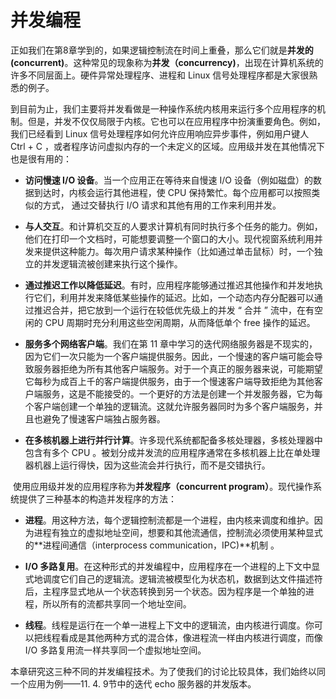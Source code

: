 # 并发编程

​		正如我们在第8章学到的，如果逻辑控制流在时间上重叠，那么它们就是**并发的 (concurrent)**。这种常见的现象称为**并发（concurrency)**，出现在计算机系统的许多不同层面上。硬件异常处理程序、进程和 Linux 信号处理程序都是大家很熟悉的例子。

​		到目前为止，我们主要将并发看做是一种操作系统内核用来运行多个应用程序的机制。但是，并发不仅仅局限于内核。它也可以在应用程序中扮演重要角色。例如，我们已经看到 Linux 信号处理程序如何允许应用响应异步事件，例如用户键人 Ctrl + C ，或者程序访问虚拟内存的一个未定义的区域。应用级并发在其他情况下也是很有用的：

* **访问慢速 I/O 设备**。当一个应用正在等待来自慢速 I/O 设备（例如磁盘）的数据到达时，内核会运行其他进程，使 CPU 保持繁忙。每个应用都可以按照类似的方式， 通过交替执行 I/O 请求和其他有用的工作来利用并发。

* **与人交互**。和计算机交互的人要求计算机有同时执行多个任务的能力。例如，他们在打印一个文档时，可能想要调整一个窗口的大小。现代视窗系统利用并发来提供这种能力。每次用户请求某种操作（比如通过单击鼠标）时，一个独立的并发逻辑流被创建来执行这个操作。

* **通过推迟工作以降低延迟**。有时，应用程序能够通过推迟其他操作和并发地执行它们，利用并发来降低某些操作的延迟。比如，一个动态内存分配器可以通过推迟合并，把它放到一个运行在较低优先级上的并发 “ 合并 ” 流中，在有空闲的 CPU 周期时充分利用这些空闲周期，从而降低单个 free 操作的延迟。

* **服务多个网络客户端**。我们在第 11 章中学习的迭代网络服务器是不现实的，因为它们一次只能为一个客户端提供服务。因此，一个慢速的客户端可能会导致服务器拒绝为所有其他客户端服务。对于一个真正的服务器来说，可能期望它每秒为成百上千的客户端提供服务，由于一个慢速客户端导致拒绝为其他客户端服务，这是不能接受的。一个更好的方法是创建一个并发服务器，它为每个客户端创建一个单独的逻辑流。这就允许服务器同时为多个客户端服务，并且也避免了慢速客户端独占服务器。

* **在多核机器上进行并行计算**。许多现代系统都配备多核处理器，多核处理器中包含有多个 CPU 。被划分成并发流的应用程序通常在多核机器上比在单处理器机器上运行得快，因为这些流会并行执行，而不是交错执行。

​    使用应用级并发的应用程序称为**并发程序（concurrent program）**。现代操作系统提供了三种基本的构造并发程序的方法：

* **进程**。用这种方法，每个逻辑控制流都是一个进程，由内核来调度和维护。因为进程有独立的虚拟地址空间，想要和其他流通信，控制流必须使用某种显式的**进程间通信（interprocess communication，IPC)**机制 。

* **I/O 多路复用**。在这种形式的并发编程中，应用程序在一个进程的上下文中显式地调度它们自己的逻辑流。逻辑流被模型化为状态机，数据到达文件描述符后，主程序显式地从一个状态转换到另一个状态。因为程序是一个单独的进程，所以所有的流都共享同一个地址空间。

* **线程**。线程是运行在一个单一进程上下文中的逻辑流，由内核进行调度。你可以把线程看成是其他两种方式的混合体，像进程流一样由内核进行调度，而像 I/O 多路复用流一样共享同一个虚拟地址空间。

​        本章研究这三种不同的并发编程技术。为了使我们的讨论比较具体，我们始终以同一个应用为例——11. 4. 9节中的迭代 echo 服务器的并发版本。